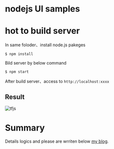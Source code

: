 # nodejs UI samples


# hot to build server
In same foloder、install node.js pakeges
```
$ npm install
```
Bild server by below command
```
$ npm start
```

After build server、access to ```http://localhost:xxxx```


## Result

![tfjs](https://user-images.githubusercontent.com/48679574/169632003-784b62a9-a9dd-45cd-949a-563cb4245c0b.gif)


# Summary

Details logics and please are wrriten below [my blog](http://trafalbad.hatenadiary.jp/entry/2019/05/14/235403).



